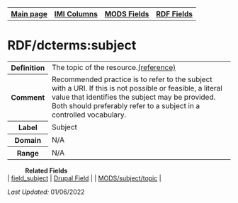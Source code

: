 <!DOCTYPE html>
<html>

<body>
<table style="width:100%">
  <tr>
    <th><a href="index.md">Main page</a></th>
	<th><a href="IMI.md">IMI Columns</a></th>
    <th><a href="MODS.md">MODS Fields</a></th>
    <th><a href="RDF.md">RDF Fields</a></th>
  </tr>
</table>

<h1>RDF/dcterms:subject</h1>
<table>
<tr>
	<th>Definition</th>
	<td>The topic of the resource.<a href="http://purl.org/dc/terms/subject">(reference)</a></td>
</tr>
<tr>
	<th>Comment</th>
	<td>Recommended practice is to refer to the subject with a URI. If this is not possible or feasible, a literal value that identifies the subject may be provided. Both should preferably refer to a subject in a controlled vocabulary.</td>
</tr>
<tr>
	<th>Label</th>
	<td>Subject</td>
</tr>
<tr>
	<th>Domain</th>
	<td>N/A</td>
</tr>
<tr>
	<th>Range</th>
	<td>N/A</td>
</tr>
</table>
<dd><b>Related Fields</b></dd>
	| <a href="field_subject.md">field_subject</a> | 
	<a href="DrupalFields.md#subject">Drupal Field</a> | 
	| <a href="mods.subject.topic.md">MODS/subject/topic</a> |
</dl>
<p><i>Last Updated: </i>01/06/2022</p>
</body>
</html>